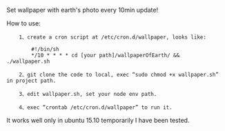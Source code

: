 Set wallpaper with earth's photo every 10min update!


How to use:

        1、create a cron script at /etc/cron.d/wallpaper, looks like:

            #!/bin/sh
            */10 * * * * cd [your path]/wallpaperOfEarth/ && ./wallpaper.sh

        2、git clone the code to local, exec “sudo chmod +x wallpaper.sh” in project path.

        3、edit wallpaper.sh, set your node env path.

        4、exec “crontab /etc/cron.d/wallpaper” to run it.


It works well only in ubuntu 15.10 temporarily I have been tested.
